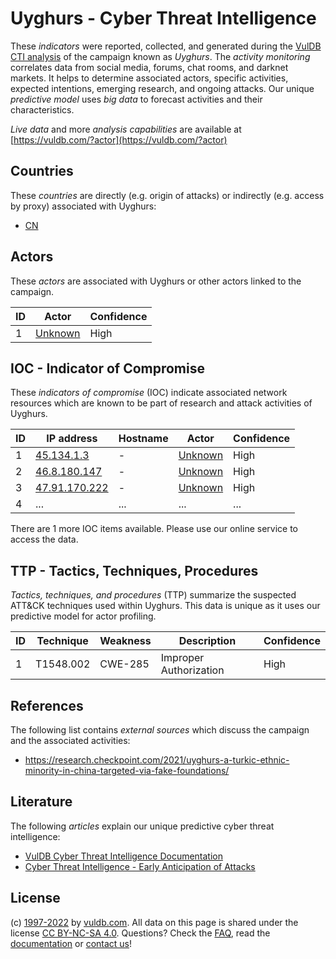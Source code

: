 # Uyghurs - Cyber Threat Intelligence

These _indicators_ were reported, collected, and generated during the [VulDB CTI analysis](https://vuldb.com/?kb.cti) of the campaign known as _Uyghurs_. The _activity monitoring_ correlates data from social media, forums, chat rooms, and darknet markets. It helps to determine associated actors, specific activities, expected intentions, emerging research, and ongoing attacks. Our unique _predictive model_ uses _big data_ to forecast activities and their characteristics.

_Live data_ and more _analysis capabilities_ are available at [https://vuldb.com/?actor](https://vuldb.com/?actor)

## Countries

These _countries_ are directly (e.g. origin of attacks) or indirectly (e.g. access by proxy) associated with Uyghurs:

* [CN](https://vuldb.com/?country.cn)

## Actors

These _actors_ are associated with Uyghurs or other actors linked to the campaign.

ID | Actor | Confidence
-- | ----- | ----------
1 | [Unknown](https://vuldb.com/?actor.unknown) | High

## IOC - Indicator of Compromise

These _indicators of compromise_ (IOC) indicate associated network resources which are known to be part of research and attack activities of Uyghurs.

ID | IP address | Hostname | Actor | Confidence
-- | ---------- | -------- | ----- | ----------
1 | [45.134.1.3](https://vuldb.com/?ip.45.134.1.3) | - | [Unknown](https://vuldb.com/?actor.unknown) | High
2 | [46.8.180.147](https://vuldb.com/?ip.46.8.180.147) | - | [Unknown](https://vuldb.com/?actor.unknown) | High
3 | [47.91.170.222](https://vuldb.com/?ip.47.91.170.222) | - | [Unknown](https://vuldb.com/?actor.unknown) | High
4 | ... | ... | ... | ...

There are 1 more IOC items available. Please use our online service to access the data.

## TTP - Tactics, Techniques, Procedures

_Tactics, techniques, and procedures_ (TTP) summarize the suspected ATT&CK techniques used within Uyghurs. This data is unique as it uses our predictive model for actor profiling.

ID | Technique | Weakness | Description | Confidence
-- | --------- | -------- | ----------- | ----------
1 | T1548.002 | CWE-285 | Improper Authorization | High

## References

The following list contains _external sources_ which discuss the campaign and the associated activities:

* https://research.checkpoint.com/2021/uyghurs-a-turkic-ethnic-minority-in-china-targeted-via-fake-foundations/

## Literature

The following _articles_ explain our unique predictive cyber threat intelligence:

* [VulDB Cyber Threat Intelligence Documentation](https://vuldb.com/?kb.cti)
* [Cyber Threat Intelligence - Early Anticipation of Attacks](https://www.scip.ch/en/?labs.20201022)

## License

(c) [1997-2022](https://vuldb.com/?kb.changelog) by [vuldb.com](https://vuldb.com/?kb.about). All data on this page is shared under the license [CC BY-NC-SA 4.0](https://creativecommons.org/licenses/by-nc-sa/4.0/). Questions? Check the [FAQ](https://vuldb.com/?kb.faq), read the [documentation](https://vuldb.com/?kb) or [contact us](https://vuldb.com/?contact)!
